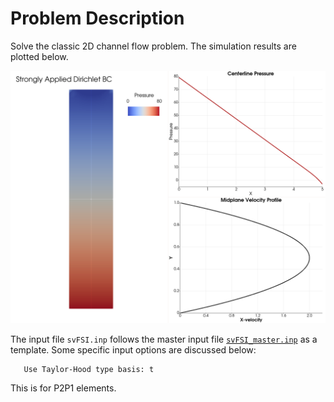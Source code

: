 
# **Problem Description**

Solve the classic 2D channel flow problem. The simulation results are plotted below.

<p align="center">
   <img src="./plot_strongDirBC.png" width="600">
</p>

The input file `svFSI.inp` follows the master input file [`svFSI_master.inp`](./svFSI_master.inp) as a template. Some specific input options are discussed below:

```
   Use Taylor-Hood type basis: t
```

This is for P2P1 elements.
